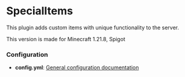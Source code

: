 # SpecialItems
This plugin adds custom items with unique functionality to the server.

This version is made for Minecraft 1.21.8, Spigot

### Configuration
- **config.yml**: [General configuration documentation](CONFIG.md)